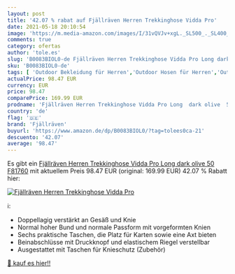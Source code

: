 ```yaml
---
layout: post
title: '42.07 % rabat auf Fjällräven Herren Trekkinghose Vidda Pro'
date: 2021-05-18 20:10:54
image: 'https://m.media-amazon.com/images/I/31vQVJv+xgL._SL500_._SL400_.jpg'
comments: true
category: ofertas
author: 'tole.es'
slug: 'B0083BIOL0-de Fjällräven Herren Trekkinghose Vidda Pro Long dark olive...'
sku: 'B0083BIOL0-de'
tags: [ 'Outdoor Bekleidung für Herren','Outdoor Hosen für Herren','Outdoor-Bekleidung','Sport','Sport & Freizeit','Sport & Outdoor Aktivitäten, Bekleidung & Ausrüstung','fjällräven', ]
actualPrice: 98.47 EUR
currency: EUR
price: 98.47
comparePrice: 169.99 EUR
prodname: 'Fjällräven Herren Trekkinghose Vidda Pro Long  dark olive  50  F81760'
country: 'de'
flag: '🇩🇪'
brand: 'Fjällräven'
buyurl: 'https://www.amazon.de/dp/B0083BIOL0/?tag=tolees0ca-21'
descuento: '42.07'
average: '98.47'
---
```


Es gibt ein [Fjällräven Herren Trekkinghose Vidda Pro Long  dark olive  50  F81760](https://www.amazon.de/dp/B0083BIOL0/?tag=tolees0ca-21) mit aktuellem Preis 98.47 EUR (original: 169.99 EUR) 42.07 % Rabatt hier:

[![Fjällräven Herren Trekkinghose Vidda Pro](https://m.media-amazon.com/images/I/31vQVJv+xgL._SL500_._SL400_.jpg)](https://www.amazon.de/dp/B0083BIOL0/?tag=tolees0ca-21)

ℹ️:

- Doppellagig verstärkt an Gesäß und Knie
- Normal hoher Bund und normale Passform mit vorgeformten Knien
- Sechs praktische Taschen, die Platz für Karten sowie eine Axt bieten
- Beinabschlüsse mit Druckknopf und elastischem Riegel verstellbar
- Ausgestattet mit Taschen für Knieschutz (Zubehör)

[🛒 kauf es hier!!](https://www.amazon.de/dp/B0083BIOL0/?tag=tolees0ca-21)
